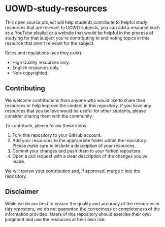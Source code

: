 # UOWD-study-resources

This open source project will help students contribute to helpful study resources that are relevant to UOWD subjects, you can add a resource such as a YouTube playlist or a website that would be helpful in the process of studying for that subject you're contributing to and noting topics in this resource that aren't relevant for the subject. 

Rules and regulations (yes they exist):

- High Quality resources only.
- English resources only.
- Non-copyrighted.

## Contributing

We welcome contributions from anyone who would like to share their resources or help improve the content in this repository. If you have any resources that you believe would be useful for other students, please consider sharing them with the community.

To contribute, please follow these steps:

1. Fork this repository to your GitHub account.
2. Add your resources to the appropriate folder within the repository. Please make sure to include a description of your resources.
3. Commit your changes and push them to your forked repository.
4. Open a pull request with a clear description of the changes you've made.

We will review your contribution and, if approved, merge it into the repository.

## Disclaimer

While we do our best to ensure the quality and accuracy of the resources in this repository, we do not guarantee the correctness or completeness of the information provided. Users of this repository should exercise their own judgment and use the resources at their own risk.
